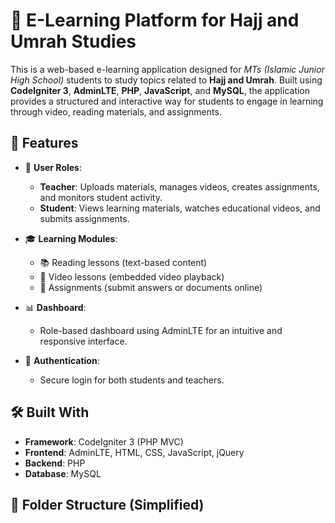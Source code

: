 # 🕋 E-Learning Platform for Hajj and Umrah Studies

This is a web-based e-learning application designed for *MTs (Islamic Junior High School)* students to study topics related to **Hajj and Umrah**. Built using **CodeIgniter 3**, **AdminLTE**, **PHP**, **JavaScript**, and **MySQL**, the application provides a structured and interactive way for students to engage in learning through video, reading materials, and assignments.

## 🚀 Features

- 👤 **User Roles**: 
  - **Teacher**: Uploads materials, manages videos, creates assignments, and monitors student activity.
  - **Student**: Views learning materials, watches educational videos, and submits assignments.

- 🎓 **Learning Modules**:
  - 📚 Reading lessons (text-based content)
  - 🎥 Video lessons (embedded video playback)
  - 📝 Assignments (submit answers or documents online)

- 📊 **Dashboard**:
  - Role-based dashboard using AdminLTE for an intuitive and responsive interface.

- 🔐 **Authentication**:
  - Secure login for both students and teachers.

## 🛠 Built With

- **Framework**: CodeIgniter 3 (PHP MVC)
- **Frontend**: AdminLTE, HTML, CSS, JavaScript, jQuery
- **Backend**: PHP
- **Database**: MySQL

## 📂 Folder Structure (Simplified)

